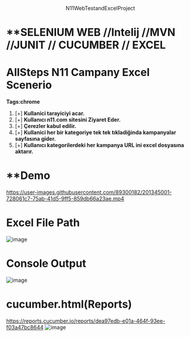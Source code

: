 <div align="center">
 N11WebTestandExcelProject
</div>

# **SELENIUM WEB //Intelij //MVN //JUNIT // CUCUMBER // EXCEL 
# AllSteps N11 Campany Excel Scenerio 
**Tags:chrome**
1. [+] **Kullanici tarayiciyi acar.**
2. [+] **Kullanıcı n11.com sitesini Ziyaret Eder.**
3. [+] **Çerezler kabul edilir.**
4. [+] **Kullanici her bir kategoriye tek tek tıkladiğinda kampanyalar sayfasına gider.**
5. [+] **Kullanıcı kategorilerdeki her kampanya URL ini excel dosyasına aktarır.**





# **Demo
https://user-images.githubusercontent.com/89300182/201345001-728061c7-75ab-41d5-9ff5-859db66a23ae.mp4


# Excel File Path
![image](https://user-images.githubusercontent.com/89300182/201345574-74b6e476-fcf9-4f61-a70f-82c318b3fde8.png)

# Console Output
![image](https://user-images.githubusercontent.com/89300182/201345367-e82e73e2-22ac-4bfe-a3c2-9dea30f4125b.png)

# cucumber.html(Reports)
https://reports.cucumber.io/reports/dea97edb-e01a-464f-93ee-f03a47bc8644
![image](https://user-images.githubusercontent.com/89300182/201345414-f2c4f2cb-5747-4c80-b02f-b645bad88bf6.png)

